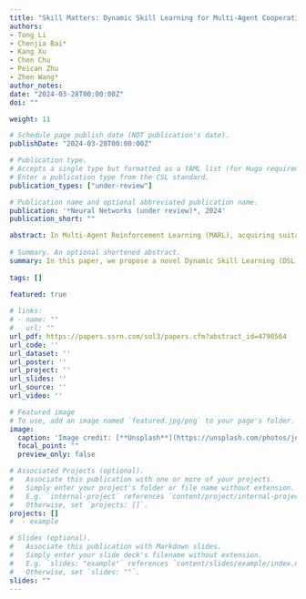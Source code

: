 ```yaml
---
title: "Skill Matters: Dynamic Skill Learning for Multi-Agent Cooperative Reinforcement Learning."
authors:
- Tong Li
- Chenjia Bai*
- Kang Xu
- Chen Chu
- Peican Zhu
- Zhen Wang*
author_notes:
date: "2024-03-28T00:00:00Z"
doi: ""

weight: 11

# Schedule page publish date (NOT publication's date).
publishDate: "2024-03-28T00:00:00Z"

# Publication type.
# Accepts a single type but formatted as a YAML list (for Hugo requirements).
# Enter a publication type from the CSL standard.
publication_types: ["under-review"]

# Publication name and optional abbreviated publication name.
publication: '*Neural Networks (under review)*, 2024'
publication_short: ""

abstract: In Multi-Agent Reinforcement Learning (MARL), acquiring suitable behaviors for distinct agents in different scenarios is crucial to enhance the collaborative efficacy and adaptability of multi-agent systems. Existing methods address this challenge through role-based and hierarchical-based paradigms, while they can excessively depend on extrinsic rewards and obtain unsatisfactory results, or lead to homogeneous behaviors with shared agent parameterization. In this paper, we propose a novel Dynamic Skill Learning (DSL) framework to enable more effective adaptation and collaboration in complex tasks. Specifically, DSL learns diverse skills without external rewards and then assigns skills to agents dynamically. DSL has two components:(\romannumeral 1) dynamic skill discovery, which fosters distinguishable and far-reaching skill learning by using Lipschitz constraints, and (\romannumeral 2) dynamic skill assignment, which leverages a policy controller to dynamically allocate the optimal skill combination for each agent based on their local observations. Empirical results demonstrate that DSL leads to better collaborative ability and significantly improves the performance on challenging benchmarks including StarCraft II and Google Research Football.
  
# Summary. An optional shortened abstract.
summary: In this paper, we propose a novel Dynamic Skill Learning (DSL) framework to enable more effective adaptation and collaboration in complex tasks.
  
tags: []
  
featured: true

# links:
# - name: ""
#   url: ""
url_pdf: https://papers.ssrn.com/sol3/papers.cfm?abstract_id=4790564
url_code: ''
url_dataset: ''
url_poster: ''
url_project: ''
url_slides: ''
url_source: ''
url_video: ''

# Featured image
# To use, add an image named `featured.jpg/png` to your page's folder. 
image:
  caption: 'Image credit: [**Unsplash**](https://unsplash.com/photos/jdD8gXaTZsc)'
  focal_point: ""
  preview_only: false

# Associated Projects (optional).
#   Associate this publication with one or more of your projects.
#   Simply enter your project's folder or file name without extension.
#   E.g. `internal-project` references `content/project/internal-project/index.md`.
#   Otherwise, set `projects: []`.
projects: []
#  - example

# Slides (optional).
#   Associate this publication with Markdown slides.
#   Simply enter your slide deck's filename without extension.
#   E.g. `slides: "example"` references `content/slides/example/index.md`.
#   Otherwise, set `slides: ""`.
slides: ""
---
```

